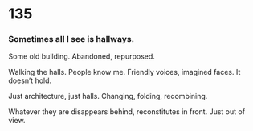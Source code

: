 # 135

### Sometimes all I see is hallways.

Some old building. Abandoned, repurposed.

Walking the halls. People know me. Friendly voices, imagined faces. It doesn’t hold. 

Just architecture, just halls. Changing, folding, recombining. 

Whatever they are disappears behind, reconstitutes in front. Just out of view. 